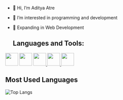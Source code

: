 - 👋 Hi, I’m Aditya Atre
- 👀 I’m interested in programming and development
- 🌱 Expanding in Web Development


  ## Languages and Tools:


<a href="https://developer.mozilla.org/en-US/docs/Web/JavaScript"><img src="https://cdn.jsdelivr.net/gh/devicons/devicon/icons/javascript/javascript-original.svg" width="40" height="40" /></a>
<a href="https://devdocs.io/cpp/"><img src="https://cdn.jsdelivr.net/gh/devicons/devicon/icons/cplusplus/cplusplus-original.svg" width="40" height="40" /></a>
<a href="https://react.dev/"><img src="https://cdn.jsdelivr.net/gh/devicons/devicon/icons/react/react-original.svg" width="40" height="40"/>
</a>
<a href="https://nodejs.org/docs/latest/api/"><img src="https://cdn.jsdelivr.net/gh/devicons/devicon/icons/nodejs/nodejs-original.svg" width="40" height="40"/>
</a>
<a href="https://www.mongodb.com/docs/"><img src="https://cdn.jsdelivr.net/gh/devicons/devicon/icons/mongodb/mongodb-original.svg" width="40" height="40"/>
</a>

## Most Used Languages

![Top Langs](https://github-readme-stats.vercel.app/api/top-langs/?username=adityaatre26&layout=compact&theme=tokyonight)

<!---
adityaatre26/adityaatre26 is a ✨ special ✨ repository because its `README.md` (this file) appears on your GitHub profile.
You can click the Preview link to take a look at your changes.
--->
